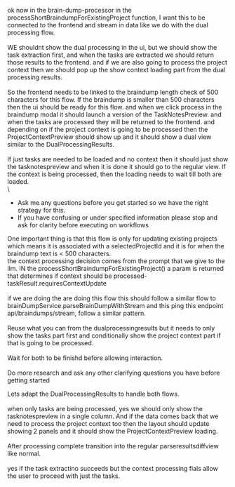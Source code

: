 ok now in the brain-dump-processor in the processShortBraindumpForExistingProject function, I want
this to be connected to the frontend and stream in data like we do with the dual processing flow.\
 \
 WE shouldnt show the dual processing in the ui, but we should show the task extraction first, and
when the tasks are extracted we should return those results to the frontend. and if we are also going
to process the project context then we should pop up the show context loading part from the dual
processing results.\
 \
 So the frontend needs to be linked to the braindump length check of 500 characters for this flow. If
the braindump is smaller than 500 characters then the ui should be ready for this flow. and when we
click process in the braindump modal it should launch a version of the TaskNotesPreview. and when the
tasks are processed they will be returned to the frontend. and depending on if the project context
is going to be processed then the ProjectContextPreview should show up and it should show a dual view
similar to the DualProcessingResults.\
 \
 If just tasks are needed to be loaded and no context then it should just show the tasknotespreview
and when it is done it should go to the regular view. If the context is being processed, then the
loading needs to wait till both are loaded.\
 \

- Ask me any questions before you get started so we have the right strategy for this.
- If you have confusing or under specified information please stop and ask for clarity before
  executing on workflows

One important thing is that this flow is only for updating existing projects which means it is associated with
a selectedProjectId and it is for when the braindump text is < 500 characters.
\
 the context processing decision comes from the prompt that we give to the llm. IN the
processShortBraindumpForExistingProject() a param is returned that determines if context should be processed-  
 taskResult.requiresContextUpdate\
 \
 if we are doing the are doing this flow this should follow a similar flow to
brainDumpService.parseBrainDumpWithStream and this ping this endpoint api/braindumps/stream, follow a similar
pattern.\
 \
 Reuse what you can from the dualprocessingresults but it needs to only show the tasks part first and
conditionally show the project context part if that is going to be processed.\
 \
 Wait for both to be finishd before allowing interaction.\
 \
 Do more research and ask any other clarifying questions you have before getting started

Lets adapt the DualProcessingResults to handle both flows.\
 \
 when only tasks are being processed, yes we should only show the tasknotespreview in a single column. And if
the data comes back that we need to process the project context too then the layout should update showing 2
panels and it should show the ProjectContextPreview loading.\
 \
 After processing complete transition into the regular parseresultsdiffview like normal.\
 \
 yes if the task extractino succeeds but the context processing fials allow the user to proceed with just the
tasks.
